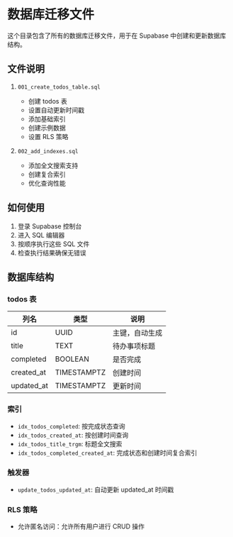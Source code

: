 # 数据库迁移文件

这个目录包含了所有的数据库迁移文件，用于在 Supabase 中创建和更新数据库结构。

## 文件说明

1. `001_create_todos_table.sql`
   - 创建 todos 表
   - 设置自动更新时间戳
   - 添加基础索引
   - 创建示例数据
   - 设置 RLS 策略

2. `002_add_indexes.sql`
   - 添加全文搜索支持
   - 创建复合索引
   - 优化查询性能

## 如何使用

1. 登录 Supabase 控制台
2. 进入 SQL 编辑器
3. 按顺序执行这些 SQL 文件
4. 检查执行结果确保无错误

## 数据库结构

### todos 表

| 列名 | 类型 | 说明 |
|------|------|------|
| id | UUID | 主键，自动生成 |
| title | TEXT | 待办事项标题 |
| completed | BOOLEAN | 是否完成 |
| created_at | TIMESTAMPTZ | 创建时间 |
| updated_at | TIMESTAMPTZ | 更新时间 |

### 索引

- `idx_todos_completed`: 按完成状态查询
- `idx_todos_created_at`: 按创建时间查询
- `idx_todos_title_trgm`: 标题全文搜索
- `idx_todos_completed_created_at`: 完成状态和创建时间复合索引

### 触发器

- `update_todos_updated_at`: 自动更新 updated_at 时间戳

### RLS 策略

- 允许匿名访问：允许所有用户进行 CRUD 操作 